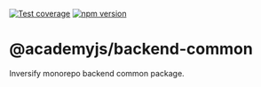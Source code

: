 [![Test coverage](https://codecov.io/gh//notaphplover/academy-manager/branch/main/graph/badge.svg?flag=%40academyjs%2Fbackend-common)](https://codecov.io/gh//notaphplover/academy-manager/branch/main/graph/badge.svg?flag=%40academyjs%2Fbackend-common)
[![npm version](https://img.shields.io/github/package-json/v//notaphplover/academy-manager?filename=packages%2Fbackend%2Fauth%2Fbetter-auth-adapter%2Fpackage.json&style=plastic)](https://www.npmjs.com/package/@academyjs/backend-common)

# @academyjs/backend-common

Inversify monorepo backend common package.
